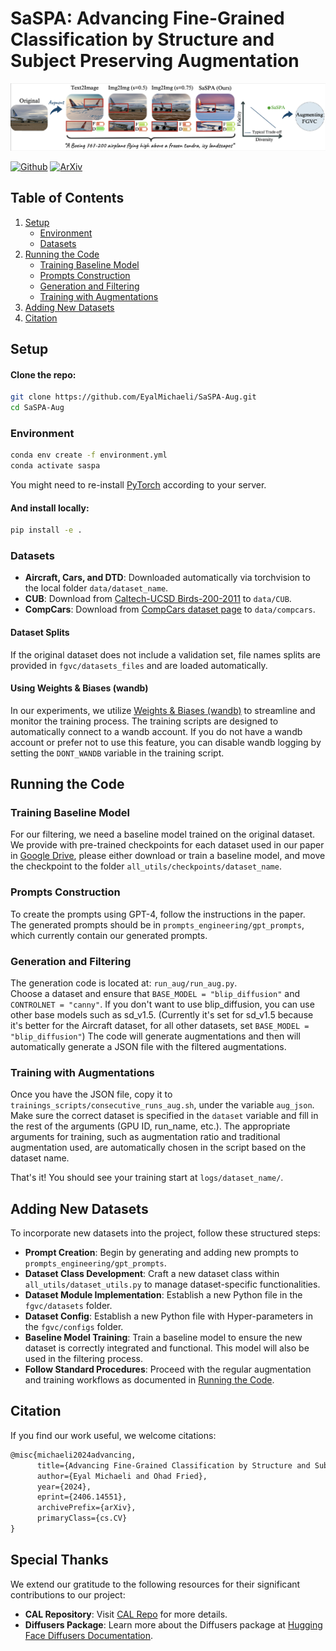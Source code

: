 # SaSPA: Advancing Fine-Grained Classification by Structure and Subject Preserving Augmentation

![Teaser Image](docs/assets/teaser.png)


[![Github](https://img.shields.io/badge/Github%20webpage-222222.svg?style=for-the-badge&logo=github)](https://eyalmichaeli.github.io/SaSPA-Aug/)
[![ArXiv](https://img.shields.io/badge/ArXiv-B31B1B.svg?style=for-the-badge)](https://arxiv.org/abs/2406.14551)


## Table of Contents
1. [Setup](#setup)
    - [Environment](#environment)
    - [Datasets](#datasets)
2. [Running the Code](#running-the-code)
    - [Training Baseline Model](#training-baseline-model)
    - [Prompts Construction](#prompts-construction)
    - [Generation and Filtering](#generation-and-filtering)
    - [Training with Augmentations](#training-with-augmentations)
3. [Adding New Datasets](#adding-new-datasets)
4. [Citation](#citation)


## Setup

#### Clone the repo:
```bash
git clone https://github.com/EyalMichaeli/SaSPA-Aug.git
cd SaSPA-Aug
```


### Environment
```bash
conda env create -f environment.yml
conda activate saspa
```
You might need to re-install [PyTorch](https://pytorch.org/get-started/locally/) according to your server.


#### And install locally:
```bash
pip install -e .
```


### Datasets

- **Aircraft, Cars, and DTD**: Downloaded automatically via torchvision to the local folder `data/dataset_name`.
- **CUB**: Download from [Caltech-UCSD Birds-200-2011](https://www.vision.caltech.edu/datasets/cub_200_2011/) to `data/CUB`.
- **CompCars**: Download from [CompCars dataset page](https://mmlab.ie.cuhk.edu.hk/datasets/comp_cars/) to `data/compcars`.


#### Dataset Splits
If the original dataset does not include a validation set, file names splits are provided in `fgvc/datasets_files` and are loaded automatically.


#### Using Weights & Biases (wandb)
In our experiments, we utilize [Weights & Biases (wandb)](https://wandb.ai/site) to streamline and monitor the training process. The training scripts are designed to automatically connect to a wandb account. If you do not have a wandb account or prefer not to use this feature, you can disable wandb logging by setting the `DONT_WANDB` variable in the training script.


## Running the Code

### Training Baseline Model
For our filtering, we need a baseline model trained on the original dataset. We provide with pre-trained checkpoints for each dataset used in our paper in [Google Drive](https://drive.google.com/drive/folders/1Bios3Q4RsXcytsqd0e189C5yF9If06SD?usp=sharing), please either download or train a baseline model, and move the checkpoint to the folder `all_utils/checkpoints/dataset_name`.

### Prompts Construction
To create the prompts using GPT-4, follow the instructions in the paper.  
The generated prompts should be in `prompts_engineering/gpt_prompts`, which currently contain our generated prompts.  

### Generation and Filtering
The generation code is located at: `run_aug/run_aug.py`.  
Choose a dataset and ensure that `BASE_MODEL = "blip_diffusion"` and `CONTROLNET = "canny"`. If you don't want to use blip_diffusion, you can use other base models such as sd_v1.5. (Currently it's set for sd_v1.5 because it's better for the Aircraft dataset, for all other datasets, set `BASE_MODEL = "blip_diffusion"`)
The code will generate augmentations and then will automatically generate a JSON file with the filtered augmentations.  

### Training with Augmentations
Once you have the JSON file, copy it to `trainings_scripts/consecutive_runs_aug.sh`, under the variable `aug_json`.   
Make sure the correct dataset is specified in the `dataset` variable and fill in the rest of the arguments (GPU ID, run_name, etc.). The appropriate arguments for training, such as augmentation ratio and traditional augmentation used, are automatically chosen in the script based on the dataset name.

That's it!
You should see your training start at `logs/dataset_name/`.  


## Adding New Datasets
To incorporate new datasets into the project, follow these structured steps:
- **Prompt Creation**: Begin by generating and adding new prompts to `prompts_engineering/gpt_prompts`.
- **Dataset Class Development**: Craft a new dataset class within `all_utils/dataset_utils.py` to manage dataset-specific functionalities.
- **Dataset Module Implementation**: Establish a new Python file in the `fgvc/datasets` folder.
- **Dataset Config**: Establish a new Python file with Hyper-parameters in the `fgvc/configs` folder.
- **Baseline Model Training**: Train a baseline model to ensure the new dataset is correctly integrated and functional. This model will also be used in the filtering process.
- **Follow Standard Procedures**: Proceed with the regular augmentation and training workflows as documented in [Running the Code](#running-the-code).


## Citation
If you find our work useful, we welcome citations:
```markdown
@misc{michaeli2024advancing,
      title={Advancing Fine-Grained Classification by Structure and Subject Preserving Augmentation}, 
      author={Eyal Michaeli and Ohad Fried},
      year={2024},
      eprint={2406.14551},
      archivePrefix={arXiv},
      primaryClass={cs.CV}
}
```

## Special Thanks
We extend our gratitude to the following resources for their significant contributions to our project:
- **CAL Repository**: Visit [CAL Repo](https://github.com/raoyongming/CAL) for more details.
- **Diffusers Package**: Learn more about the Diffusers package at [Hugging Face Diffusers Documentation](https://huggingface.co/docs/diffusers/en/index).
